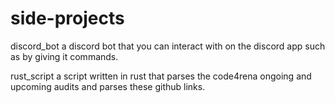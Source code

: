 # side-projects

discord_bot
a discord bot that you can interact with on the discord app such as by giving it commands.

rust_script
a script written in rust that parses the code4rena ongoing and upcoming audits and parses these github links.